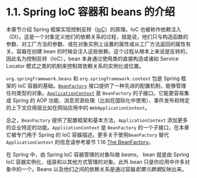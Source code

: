 # 1.1. Spring IoC 容器和 beans 的介绍

本章节介绍 Spring 框架实现控制反转（[IoC](https://docs.spring.io/spring/docs/5.0.0.RELEASE/spring-framework-reference/overview.html#background-ioc)）的原理。IoC 也被称作依赖注入（DI）。这是一个对象定义他们的依赖关系的过程，就是说，他们只与构造函数的参数、对工厂方法的参数、或在对象实例上设置的属性或从工厂方法返回的属性有关。容器在创建 bean 的时候会注入这些依赖。这个过程从根本上来说是反转的，因此名为控制反转（IoC），bean 本身通过使用类的直接构造或诸如 Service Locator 模式之类的机制来控制其依赖关系的实例化或位置。

`org.springframework.beans` 和 `org.springframework.context` 包是 Spring 框架的 IoC 容器的基础。[`BeanFactory`](https://docs.spring.io/spring-framework/docs/5.0.0.RELEASE/javadoc-api/org/springframework/beans/factory/BeanFactory.html) 接口提供了一种先进的配置机制，能够管理任何类型的对象。[`ApplicationContext`](https://docs.spring.io/spring-framework/docs/5.0.0.RELEASE/javadoc-api/org/springframework/context/ApplicationContext.html) 是 `BeanFactory` 的子接口。它能更容易集成 Spring 的 AOP 功能、消息资源处理（比如在国际化中使用）、事件发布和特定的上下文应用层比如在网站应用中的 `WebApplicationContext`。

总之，`BeanFactory` 提供了配置框架和基本方法，`ApplicationContext` 添加更多的企业特定的功能。`ApplicationContext` 是 `BeanFactory` 的一个子接口，在本章它被专门用于 Spring 的 IoC 容器描述。更多关于使用`BeanFactory` 替代 `ApplicationContext` 的信息请参考章节 1.16 [The BeanFactory](02.core-concepts-such-as-ioc-and-aop/1.the-ioc-container/1.16.beanfactory.md)。

在 Spring 中，由 Spring IoC 容器管理的对象叫做 *beans*。 bean 就是由 Spring IoC 容器实例化、组装和以其他方式管理的对象。此外 bean 只是你应用中许多对象中的一个。Beans 以及他们之间的依赖关系是通过容器*配置元数据*反映出来。

